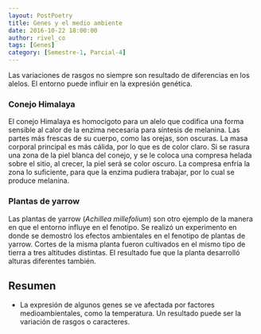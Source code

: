 ```yaml
---
layout: PostPoetry
title: Genes y el medio ambiente
date: 2016-10-22 18:00:00
author: rivel_co
tags: [Genes]
category: [Semestre-1, Parcial-4]
---
```


Las variaciones de rasgos no siempre son resultado de diferencias en los alelos. El entorno puede influir en la expresión genética.

### Conejo Himalaya

El conejo Himalaya es homocigoto para un alelo que codifica una forma sensible al calor de la enzima necesaria para síntesis de melanina. Las partes más frescas de su cuerpo, como las orejas, son oscuras. La masa corporal principal es más cálida, por lo que es de color claro. Si se rasura una zona de la piel blanca del conejo, y se le coloca una compresa helada sobre el sitio, al crecer, la piel será se color oscuro. La compresa enfría la zona lo suficiente, para que la enzima pudiera trabajar, por lo cual se produce melanina.

### Plantas de yarrow

Las plantas de yarrow (*Achillea millefolium*) son otro ejemplo de la manera en que el entorno influye en el fenotipo. Se realizó un experimento en donde se demostró los efectos ambientales en el fenotipo de plantas de yarrow. Cortes de la misma planta fueron cultivados en el mismo tipo de tierra a tres altitudes distintas. El resultado fue que la planta desarrolló alturas diferentes también.

## Resumen

- La expresión de algunos genes se ve afectada por factores medioambientales, como la temperatura. Un resultado puede ser la variación de rasgos o caracteres.